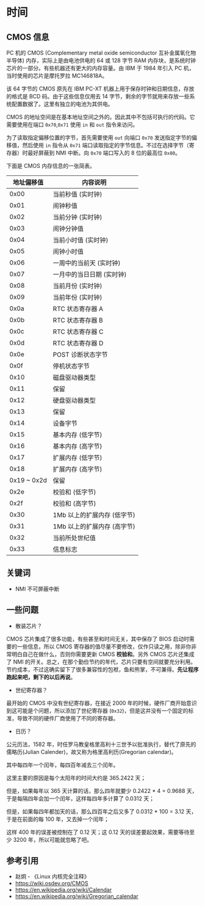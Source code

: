# 时间

## CMOS 信息

PC 机的 CMOS (Complementary metal oxide semiconductor 互补金属氧化物半导体) 内存，实际上是由电池供电的 64 或 128 字节 RAM 内存块，是系统时钟芯片的一部分。有些机器还有更大的内存容量。由 IBM 于 1984 年引入 PC 机，当时使用的芯片是摩托罗拉 MC146818A。

该 64 字节的 CMOS 原先在 IBM PC-XT 机器上用于保存时钟和日期信息，存放的格式是 BCD 码。由于这些信息仅用去 14 字节，剩余的字节就用来存放一些系统配置数据了。这里有独立的电池为其供电。

CMOS 的地址空间是在基本地址空间之外的。因此其中不包括可执行的代码。它需要使用在端口 `0x70`,`0x71` 使用 `in` 和 `out` 指令来访问。

为了读取指定偏移位置的字节，首先需要使用 `out` 向端口 `0x70` 发送指定字节的偏移值，然后使用 `in` 指令从 `0x71` 端口读取指定的字节信息。不过在选择字节（寄存器）时最好屏蔽到 NMI 中断。向 `0x70` 端口写入的 8 位的最高位 `0x80`。

下面是 CMOS 内存信息的一张简表。

| 地址偏移值  | 内容说明                    |
| ----------- | --------------------------- |
| 0x00        | 当前秒值 (实时钟)           |
| 0x01        | 闹钟秒值                    |
| 0x02        | 当前分钟 (实时钟)           |
| 0x03        | 闹钟分钟值                  |
| 0x04        | 当前小时值 (实时钟)         |
| 0x05        | 闹钟小时值                  |
| 0x06        | 一周中的当前天 (实时钟)     |
| 0x07        | 一月中的当日日期 (实时钟)   |
| 0x08        | 当前月份 (实时钟)           |
| 0x09        | 当前年份 (实时钟)           |
| 0x0a        | RTC 状态寄存器 A            |
| 0x0b        | RTC 状态寄存器 B            |
| 0x0c        | RTC 状态寄存器 C            |
| 0x0d        | RTC 状态寄存器 D            |
| 0x0e        | POST 诊断状态字节           |
| 0x0f        | 停机状态字节                |
| 0x10        | 磁盘驱动器类型              |
| 0x11        | 保留                        |
| 0x12        | 硬盘驱动器类型              |
| 0x13        | 保留                        |
| 0x14        | 设备字节                    |
| 0x15        | 基本内存 (低字节)           |
| 0x16        | 基本内存 (高字节)           |
| 0x17        | 扩展内存 (低字节)           |
| 0x18        | 扩展内存 (高字节)           |
| 0x19 ~ 0x2d | 保留                        |
| 0x2e        | 校验和 (低字节)             |
| 0x2f        | 校验和 (高字节)             |
| 0x30        | 1Mb 以上的扩展内存 (低字节) |
| 0x31        | 1Mb 以上的扩展内存 (高字节) |
| 0x32        | 当前所处世纪值              |
| 0x33        | 信息标志                    |

## 关键词

- NMI 不可屏蔽中断

## 一些问题

- 散装芯片？

CMOS 芯片集成了很多功能，有些甚至和时间无关，其中保存了 BIOS 启动时需要的一些信息，所以 CMOS 寄存器的值尽量不要修改，仅作只读之用，除非你非常明白自己在做什么，否则你需要更新 CMOS **校验和**。另外 CMOS 芯片还集成了 NMI 的开关。总之，在那个勤俭节约的年代，芯片只要有空间就要充分利用。节约成本，不过这确实留下了很多兼容性的包袱，鱼和熊掌，不可兼得。**先让程序跑起来吧，剩下的以后再说**。

- 世纪寄存器？

最开始的 CMOS 中没有世纪寄存器，在接近 2000 年的时候，硬件厂商开始意识到这可能是个问题，所以添加了世纪寄存器 (`0x32`)，但是这并没有一个固定的标准，导致不同的硬件厂商使用了不同的寄存器。

- 日历？

公元历法，1582 年，时任罗马教皇格里高利十三世予以批准执行，替代了原先的儒略历(Julian Calender)，故又称为格里高利历(Gregorian calendar)。

其中每四年一个闰年，每四百年减去三个闰年。

这里主要的原因是每个太阳年的时间大约是 365.2422 天；

但是，如果每年以 365 天计算的话，那么四年就要少 0.2422 * 4 = 0.9688 天，于是每隔四年会加一个闰年，这样每四年多计算了 0.0312 天；

但是，如果每四年都加天的话，那么四百年之后又多了 0.0312 * 100 = 3.12 天，于是在前面的每 100 年，又去掉一个闰年；

这样 400 年的误差被控制在了 0.12 天；这 0.12 天的误差要起效果，需要等待至少 3200 年，所以可能就忽略了吧。

## 参考引用

- 赵炯 - 《Linux 内核完全注释》
- <https://wiki.osdev.org/CMOS>
- <https://en.wikipedia.org/wiki/Calendar>
- <https://en.wikipedia.org/wiki/Gregorian_calendar>
